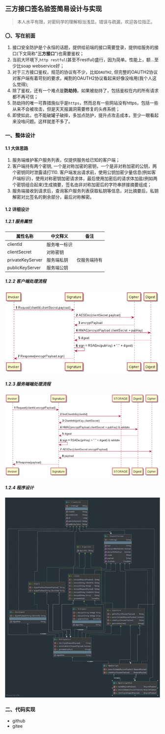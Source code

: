 ## 三方接口签名验签简易设计与实现

> 本人水平有限，对密码学的理解相当浅显。错误与疏漏，欢迎各位指正。

### 〇、写在前面

1. 接口安全防护是个永恒的话题，提供给前端的接口需要登录，提供给服务的接口(下文简称"**三方接口**")也需要鉴权；
2. 当前大环境下,`http restful`(甚至不restful)盛行，因为简单。性能上，额...至少比soap webservice好；
3. 对于三方接口鉴权，规范的协议有不少，比如`OAUTH2`, 但完整的OAUTH2协议对客户端有着苛刻的要求，阉割的OAUTH2协议看起来好像没啥用(我个人这么觉得);
4. 除了鉴权，还有一个难点是**防劫持**。如果被劫持了，包括鉴权在内的所有请求都不再可信；
5. 防劫持的唯一可靠措施似乎是`https`，然而总有一些网站没有https，包括一些从来不会被攻击，但是天天报漏洞需要修复的头疼系统；
6. 即使如此，也不能破罐子破摔，多加点防护，提升点攻击成本，至少一眼看起来没啥问题。这样就差不多了。

### 一、整体设计

#### 1.1 大体思路

1. 服务端维护客户服务列表，仅提供服务给已知的客户端；
2. 客户端持有两个密钥, 一个是对称加密的密钥，一个是非对称加密的公钥，两个密钥同时泄露请打110. 客户端发出请求前，使用公钥加密少量信息(例如客户端标识)，使用对称密钥加密请求体，最后使用加密后的请求体加盐(例如两个密钥组合起来)生成摘要，签名由非对称加密后的字符串拼接摘要组成；
3. 服务端接收到请求后，查询客户服务列表获取私钥等信息，对比摘要后，私钥解密对比签名的剩余部分，最后对称解密。

#### 1.2 详细设计 

##### 1.2.1 服务属性

| 属性名称         | 中文释义     | 备注         |
| ---------------- | ------------ | ------------ |
| clientId         | 服务唯一标识 |              |
| clientSecret     | 对称密钥     |              |
| privateKeyServer | 服务端私钥   | 仅服务端持有 |
| publicKeyServer  | 服务端公钥   |              |

##### 1.2.2 客户端处理流程

![client_sign](src\test\java\resources\client_sign.png)

##### 1.2.3 服务端端处理流程

![server_validate](src\test\java\resources\server_validate.png)

##### 1.2.4 程序设计
![UML](src\test\java\resources\UML.png)

### 二、代码实现

- github
- gitee
